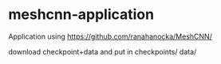 # meshcnn-application


Application using https://github.com/ranahanocka/MeshCNN/

download checkpoint+data and put in checkpoints/ data/